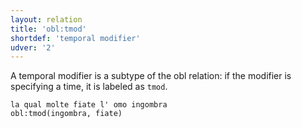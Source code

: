 ```yaml
---
layout: relation
title: 'obl:tmod'
shortdef: 'temporal modifier'
udver: '2'
---
```


A temporal modifier is a subtype of the obl relation: if the modifier is specifying a time, it is labeled as <code>tmod</code>.

~~~ sdparse
la qual molte fiate l' omo ingombra
obl:tmod(ingombra, fiate)
~~~
<!-- Interlanguage links updated Po 6. listopadu 2023, 21:43:22 CET -->
